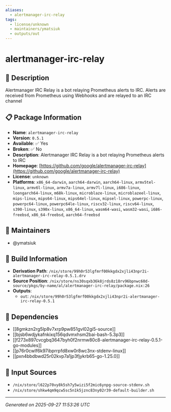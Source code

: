 ```yaml
---
aliases:
  - alertmanager-irc-relay
tags:
  - license/unknown
  - maintainers/ymatsiuk
  - outputs/out
---
```


# alertmanager-irc-relay

## 📝 Description

Alertmanager IRC Relay is a bot relaying Prometheus alerts to IRC.
Alerts are received from Prometheus using Webhooks and are relayed to an
IRC channel


## 📋 Package Information

- **Name**: `alertmanager-irc-relay`
- **Version**: `0.5.1`
- **Available**: ✅ Yes
- **Broken**: ✅ No
- **Description**: Alertmanager IRC Relay is a bot relaying Prometheus alerts to IRC
- **Homepage**: [https://github.com/google/alertmanager-irc-relay](https://github.com/google/alertmanager-irc-relay)
- **License**: `unknown`
- **Platforms**: `x86_64-darwin`, `aarch64-darwin`, `aarch64-linux`, `armv5tel-linux`, `armv6l-linux`, `armv7a-linux`, `armv7l-linux`, `i686-linux`, `loongarch64-linux`, `m68k-linux`, `microblaze-linux`, `microblazeel-linux`, `mips-linux`, `mips64-linux`, `mips64el-linux`, `mipsel-linux`, `powerpc-linux`, `powerpc64-linux`, `powerpc64le-linux`, `riscv32-linux`, `riscv64-linux`, `s390-linux`, `s390x-linux`, `x86_64-linux`, `wasm64-wasi`, `wasm32-wasi`, `i686-freebsd`, `x86_64-freebsd`, `aarch64-freebsd`
## 👥 Maintainers

- @ymatsiuk


## 🔧 Build Information

- **Derivation Path**: `/nix/store/99h0r53lgfmrf00kkgdx2xjli43npr2i-alertmanager-irc-relay-0.5.1.drv`
- **Source Position**: `/nix/store/ns30sqxb36k8jrds8z18rv96bpnwc60d-source/pkgs/by-name/al/alertmanager-irc-relay/package.nix:26`
- **Outputs**:
  - `out`:  `/nix/store/99h0r53lgfmrf00kkgdx2xjli43npr2i-alertmanager-irc-relay-0.5.1`

## 🔗 Dependencies

- [[8gmkzn2rg5lp8v7xrp9pw851gvl02gi5-source]]
- [[bjsb6wdjykafnkixq156qdvmxhsm2bai-bash-5.3p3]]
- [[f273x897cvcgbq3647byh0f2nrmw80c8-alertmanager-irc-relay-0.5.1-go-modules]]
- [[p76r0cwlf6k97ibprrpfd8xw0r8wc3nx-stdenv-linux]]
- [[pxn4bbdbwd25r02kvp7a1jp3fjykrb65-go-1.25.0]]

## 📁 Input Sources

- `/nix/store/l622p70vy8k5sh7y5wizi5f2mic6ynpg-source-stdenv.sh`
- `/nix/store/shkw4qm9qcw5sc5n1k5jznc83ny02r39-default-builder.sh`

---
*Generated on 2025-09-27 11:53:26 UTC*
